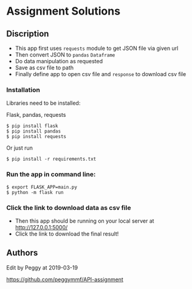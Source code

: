 # Assignment Solutions

## Discription

- This app first uses `requests` module to get JSON file via given url
- Then convert JSON to `pandas` `Dataframe`
- Do data manipulation as requested 
- Save as csv file to path 
- Finally define app to open csv file and `response` to download csv file

### Installation

Libraries need to be installed: 

Flask, pandas, requests

```
$ pip install flask
$ pip install pandas
$ pip install requests
```

Or just run
```
$ pip install -r requirements.txt
```


### Run the app in command line: 

```
$ export FLASK_APP=main.py 
$ python -m flask run
```

### Click the link to download data as csv file
- Then this app should be running on your local server at http://127.0.0.1:5000/ 
- Click the link to download the final result!


## Authors
Edit by Peggy at 2019-03-19

https://github.com/peggymmf/API-assignment
